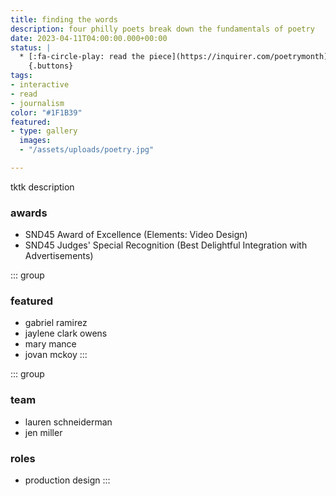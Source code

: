 ```yaml
---
title: finding the words
description: four philly poets break down the fundamentals of poetry
date: 2023-04-11T04:00:00.000+00:00
status: |
  * [:fa-circle-play: read the piece](https://inquirer.com/poetrymonth)
    {.buttons}
tags:
- interactive
- read
- journalism
color: "#1F1B39"
featured:
- type: gallery
  images:
  - "/assets/uploads/poetry.jpg"

---
```


tktk description

### awards
* SND45 Award of Excellence (Elements: Video Design)
* SND45 Judges' Special Recognition (Best Delightful Integration with Advertisements)

<div class="grid-two wrap">

::: group
### featured
* gabriel ramirez
* jaylene clark owens
* mary mance
* jovan mckoy
:::

::: group
### team
* lauren schneiderman
* jen miller

### roles
* production design
:::

</div>